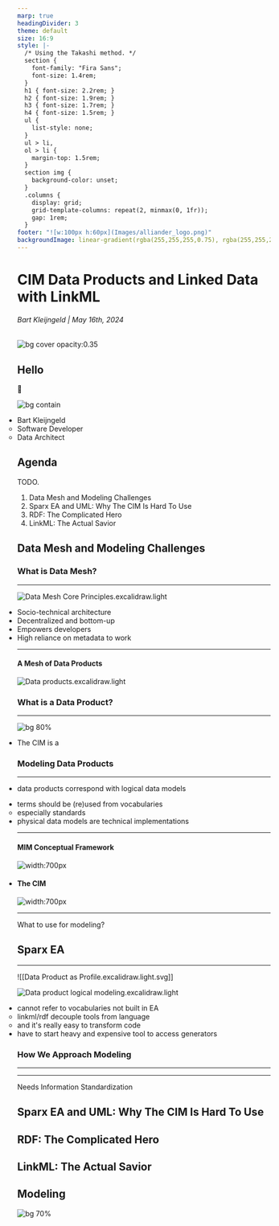 ```yaml
---
marp: true
headingDivider: 3
theme: default
size: 16:9
style: |-
  /* Using the Takashi method. */
  section {
    font-family: "Fira Sans";
    font-size: 1.4rem;
  }
  h1 { font-size: 2.2rem; }
  h2 { font-size: 1.9rem; }
  h3 { font-size: 1.7rem; }
  h4 { font-size: 1.5rem; }
  ul {
    list-style: none;
  }
  ul > li,
  ol > li {
    margin-top: 1.5rem;
  }
  section img {
    background-color: unset;
  }
  .columns {
    display: grid;
    grid-template-columns: repeat(2, minmax(0, 1fr));
    gap: 1rem;
  }
footer: "![w:100px h:60px](Images/alliander_logo.png)"
backgroundImage: linear-gradient(rgba(255,255,255,0.75), rgba(255,255,255,0.75)), url("Images/scott-webb-UjupleczBOY-unsplash.jpg");
---
```


<!-- NOTES
* https://www.cimcontextor.net/index.php/en/products/cimcontextor/cimcontextor
-->

# CIM Data Products and Linked Data with LinkML
<!-- _class: lead -->
<!-- _backgroundImage: unset -->

###### Bart Kleijngeld | May 16th, 2024

![bg cover opacity:0.35](Images/scott-webb-mV9-1XjnM4Y-unsplash.jpg)

## Hello
 :wave:

![bg contain](Images/ik.png)
* Bart Kleijngeld
	* Software Developer
	* Data Architect

## Agenda

TODO.

1) Data Mesh and Modeling Challenges
2) Sparx EA and UML: Why The CIM Is Hard To Use
3) RDF: The Complicated Hero
4) LinkML: The Actual Savior

## Data Mesh and Modeling Challenges
<!-- _class: lead -->
<!-- // _backgroundImage: unset -->

### What is Data Mesh?

---

![Data Mesh Core Principles.excalidraw.light](Data%20Mesh%20Core%20Principles.excalidraw.light.svg)

* Socio-technical architecture
* Decentralized and bottom-up
* Empowers developers
* High reliance on metadata to work

---

#### A Mesh of Data Products

![Data products.excalidraw.light](Data%20products.excalidraw.light.svg)

### What is a Data Product?

---

![bg 80%](What%20are%20Data%20Products.excalidraw.light.svg)

<!--
- Data outlives technology and organisation, and therefore
* Data products are abstract
	* Decoupled from technology/implementation
	* Metadata driven
-->

* The CIM is a 


### Modeling Data Products

---
- data products correspond with logical data models
* terms should be (re)used from vocabularies
	* especially standards
* physical data models are technical implementations

---

#### MIM Conceptual Framework
<style scoped>
ul { padding-inline-start: 0 }
</style>
  ![width:700px](MIM%20Conceptual%20Framework.excalidraw.light.svg)
<!-- Mention RFC3444-->
* #### The CIM
   ![width:700px](RFC3444%20Variant.excalidraw.light.svg)

---

What to use for modeling?

<!--
* reusable definitions
* proper model serialization for code generation and CI/CD solutions
* accessible and easy to maintain documentation of definitions and models
* expressive modeling languages to cover all needs
-->


## Sparx EA

---


![[Data Product as Profile.excalidraw.light.svg]]



![Data product logical modeling.excalidraw.light](Sparx%20EA%20Header%20BG.excalidraw.light.svg)

* cannot refer to vocabularies not built in EA
	* linkml/rdf decouple tools from language
	* and it's really easy to transform code
* have to start heavy and expensive tool to access generators

### How We Approach Modeling

---

---


Needs Information Standardization

## Sparx EA and UML: Why The CIM Is Hard To Use

## RDF: The Complicated Hero

## LinkML: The Actual Savior


## Modeling
![bg 70%](CIM%20Users%20Group%202024%20-%20CIM%20Data%20Products%20and%20Linked%20Data%202024-02-02%2015.53.19.excalidraw.light.svg)
